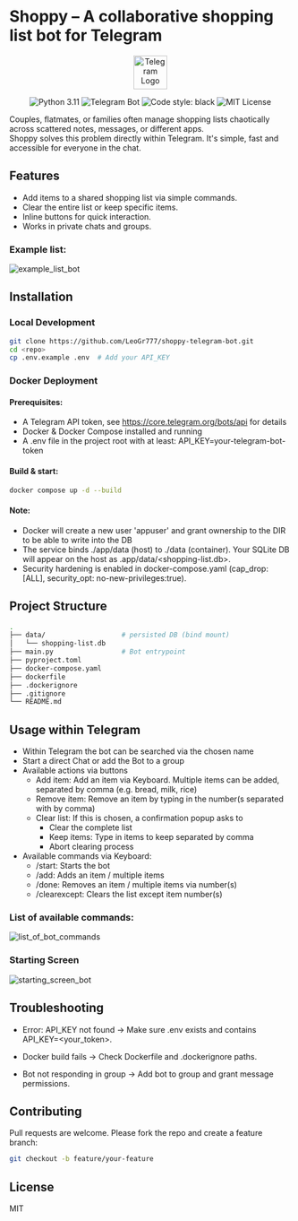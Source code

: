 # Shoppy – A collaborative shopping list bot for Telegram

<p align="center">
  <img src="https://upload.wikimedia.org/wikipedia/commons/8/82/Telegram_logo.svg" width="60" alt="Telegram Logo"/>
</p>

<p align="center">
  <img src="https://img.shields.io/badge/python-3.11-blue" alt="Python 3.11"/>
  <img src="https://img.shields.io/badge/Telegram-Bot-blue?logo=telegram" alt="Telegram Bot"/>
  <img src="https://img.shields.io/badge/code%20style-black-000000.svg" alt="Code style: black"/>
  <img src="https://img.shields.io/badge/license-MIT-green" alt="MIT License"/>
</p>

Couples, flatmates, or families often manage shopping lists chaotically across scattered notes, messages, or different apps.  
Shoppy solves this problem directly within Telegram. It's simple, fast and accessible for everyone in the chat.
   
## Features
- Add items to a shared shopping list via simple commands.
- Clear the entire list or keep specific items.
- Inline buttons for quick interaction.
- Works in private chats and groups.

### Example list:
![example_list_bot](https://i.postimg.cc/TYBsrhWC/photo-2025-09-04-18-48-11.jpg)

## Installation

### Local Development

```bash
git clone https://github.com/LeoGr777/shoppy-telegram-bot.git
cd <repo>
cp .env.example .env  # Add your API_KEY
```

### Docker Deployment

#### Prerequisites:

- A Telegram API token, see https://core.telegram.org/bots/api for details
- Docker & Docker Compose installed and running
- A .env file in the project root with at least:
    API_KEY=your-telegram-bot-token

#### Build & start:
```bash
docker compose up -d --build
```

#### Note:
- Docker will create a new user 'appuser' and grant ownership to the DIR to be able to write into the DB 
- The service binds ./app/data (host) to ./data (container). Your SQLite DB will appear on the host as .app/data/<shopping-list.db>.
- Security hardening is enabled in docker-compose.yaml (cap_drop: [ALL], security_opt: no-new-privileges:true).

## Project Structure
```bash
.
├── data/                   # persisted DB (bind mount)
│   └── shopping-list.db    
├── main.py                 # Bot entrypoint
├── pyproject.toml          
├── docker-compose.yaml     
├── dockerfile              
├── .dockerignore
├── .gitignore
└── README.md
```
## Usage within Telegram
- Within Telegram the bot can be searched via the chosen name
- Start a direct Chat or add the Bot to a group
- Available actions via buttons
  - Add item: Add an item via Keyboard. Multiple items can be added, separated by comma (e.g. bread, milk, rice)
  - Remove item: Remove an item by typing in the number(s separated with by comma)
  - Clear list: If this is chosen, a confirmation popup asks to 
    - Clear the complete list
    - Keep items: Type in items to keep separated by comma
    - Abort clearing process
- Available commands via Keyboard:
  - /start: Starts the bot
  - /add: Adds an item / multiple items
  - /done: Removes an item / multiple items via number(s)
  - /clearexcept: Clears the list except item number(s) 

### List of available commands:

![list_of_bot_commands](https://i.postimg.cc/Qx0hX82m/photo-2025-09-04-18-07-51.jpg)

### Starting Screen

![starting_screen_bot](https://i.postimg.cc/FFDmgFTS/photo-2025-09-04-18-07-49.jpg)

## Troubleshooting
- Error: API_KEY not found → Make sure .env exists and contains API_KEY=<your_token>.

- Docker build fails → Check Dockerfile and .dockerignore paths.

- Bot not responding in group → Add bot to group and grant message permissions.

## Contributing
Pull requests are welcome.
Please fork the repo and create a feature branch:

```bash
git checkout -b feature/your-feature
```

## License
MIT
